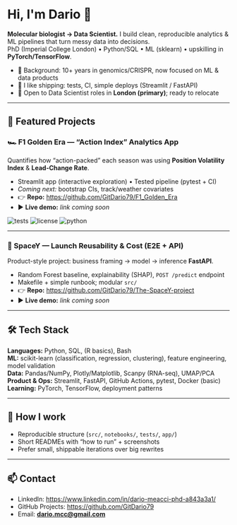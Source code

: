 # Hi, I'm Dario 👋

**Molecular biologist → Data Scientist.** I build clean, reproducible analytics & ML pipelines that turn messy data into decisions.  
PhD (Imperial College London) • Python/SQL • ML (sklearn) • upskilling in **PyTorch/TensorFlow**.

- 🧪 Background: 10+ years in genomics/CRISPR, now focused on ML & data products  
- 🚀 I like shipping: tests, CI, simple deploys (Streamlit / FastAPI)  
- 📍 Open to Data Scientist roles in **London (primary)**; ready to relocate

---

## 🔬 Featured Projects

### 🏎 F1 Golden Era — “Action Index” Analytics App
Quantifies how “action-packed” each season was using **Position Volatility Index** & **Lead-Change Rate**.
- Streamlit app (interactive exploration) • Tested pipeline (pytest + CI)
- *Coming next:* bootstrap CIs, track/weather covariates
- 👉 **Repo:** https://github.com/GitDario79/F1_Golden_Era  
- ▶️ **Live demo:** _link coming soon_

![tests](https://img.shields.io/github/actions/workflow/status/GitDario79/F1_Golden_Era/python.yml?label=tests)
![license](https://img.shields.io/badge/license-MIT-informational)
![python](https://img.shields.io/badge/python-3.11+-blue)


---

### 🚀 SpaceY — Launch Reusability & Cost (E2E + API)
Product-style project: business framing → model → inference **FastAPI**.
- Random Forest baseline, explainability (SHAP), `POST /predict` endpoint
- Makefile + simple runbook; modular `src/`
- 👉 **Repo:** https://github.com/GitDario79/The-SpaceY-project  
- ▶️ **Live demo:** _link coming soon_

---

## 🛠️ Tech Stack
**Languages:** Python, SQL, (R basics), Bash  
**ML:** scikit-learn (classification, regression, clustering), feature engineering, model validation  
**Data:** Pandas/NumPy, Plotly/Matplotlib, Scanpy (RNA-seq), UMAP/PCA  
**Product & Ops:** Streamlit, FastAPI, GitHub Actions, pytest, Docker (basic)  
**Learning:** PyTorch, TensorFlow, deployment patterns

---

## 🧩 How I work
- Reproducible structure (`src/`, `notebooks/`, `tests/`, `app/`)  
- Short READMEs with “how to run” + screenshots  
- Prefer small, shippable iterations over big rewrites

---

## 📫 Contact
- LinkedIn: https://www.linkedin.com/in/dario-meacci-phd-a843a3a1/  
- GitHub Projects: https://github.com/GitDario79  
- Email: **dario.mcc@gmail.com**
